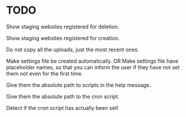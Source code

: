 # TODO #

Show staging websites registered for deletion.

Show staging websites registered for creation.

Do not copy all the uploads, just the most recent ones.

Make settings file be created automatically.
OR 
Make settings file have placeholder names, so that you can inform the user if
they have not set them not even for the first time.

Give them the absolute path to scripts in the help message.

Give them the absolute path to the cron script.

Detect if the cron script has actually been set!